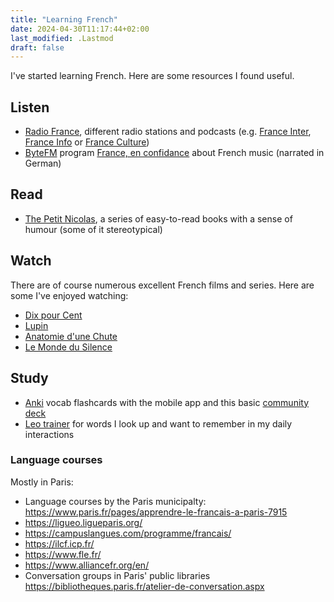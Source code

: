 ```yaml
---
title: "Learning French"
date: 2024-04-30T11:17:44+02:00
last_modified: .Lastmod
draft: false
---
```


I've started learning French. Here are some resources I found useful. 

## Listen

* [Radio France], different radio stations and podcasts (e.g. [France Inter], [France Info] or [France Culture])
* [ByteFM] program [France, en confidance] about French music (narrated in German)

[Radio France]: https://www.radiofrance.fr/
[France Inter]: https://www.radiofrance.fr/franceinter
[France Info]: https://www.francetvinfo.fr/en-direct/radio.html
[France Culture]: https://www.radiofrance.fr/franceculture
[France, en confidance]: https://www.byte.fm/sendungen/la-france-en-confidence/
[ByteFM]: https://www.byte.fm/

## Read

* [The Petit Nicolas], a series of easy-to-read books with a sense of humour (some of it stereotypical)

[The Petit Nicolas]: https://www.petitnicolas.com/

## Watch

There are of course numerous excellent French films and series. Here are some I've enjoyed watching:

* [Dix pour Cent](https://fr.wikipedia.org/wiki/Dix_pour_cent)
* [Lupin](https://fr.wikipedia.org/wiki/Lupin_(s%C3%A9rie_t%C3%A9l%C3%A9vis%C3%A9e,_2021))
* [Anatomie d'une Chute](https://fr.wikipedia.org/wiki/Anatomie_d%27une_chute)
* [Le Monde du Silence](https://fr.wikipedia.org/wiki/Le_Monde_du_silence_(film))

## Study

* [Anki] vocab flashcards with the mobile app and this basic [community deck] 
* [Leo trainer] for words I look up and want to remember in my daily interactions

[Anki]: https://apps.ankiweb.net/index.html
[community deck]: https://ankiweb.net/shared/info/893324022
[Leo trainer]: https://dict.leo.org/trainer/index.php

### Language courses

Mostly in Paris:

* Language courses by the Paris municipalty: https://www.paris.fr/pages/apprendre-le-francais-a-paris-7915
* https://ligueo.ligueparis.org/
* https://campuslangues.com/programme/francais/
* https://ilcf.icp.fr/
* https://www.fle.fr/
* https://www.alliancefr.org/en/
* Conversation groups in Paris' public libraries https://bibliotheques.paris.fr/atelier-de-conversation.aspx

